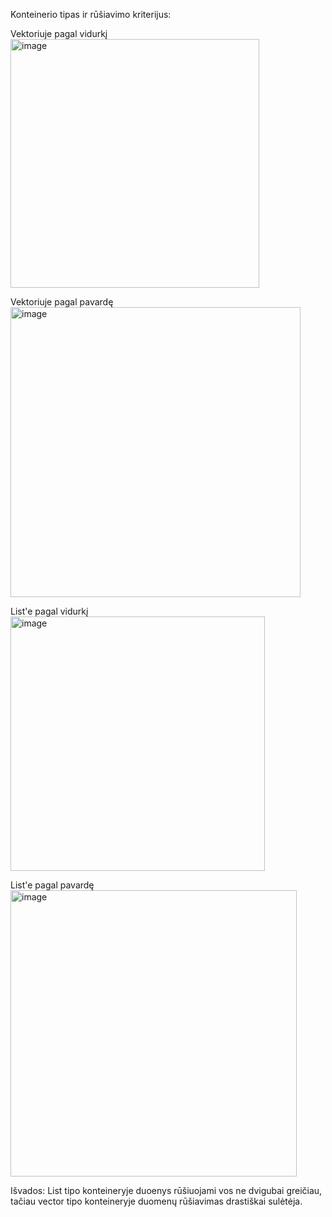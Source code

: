 Konteinerio tipas ir rūšiavimo kriterijus:

Vektoriuje pagal vidurkį
<img width="398" alt="image" src="https://github.com/ElenaSutkute/v1.0/assets/145843117/0fc46932-cbe1-4f79-bb94-3e5edfc511c4">

Vektoriuje pagal pavardę
<img width="464" alt="image" src="https://github.com/ElenaSutkute/v1.0/assets/145843117/cd8f8db9-e2a0-444f-a026-7c605c2bbc42">


List'e pagal vidurkį
<img width="407" alt="image" src="https://github.com/ElenaSutkute/v1.0/assets/145843117/b6f93aa8-f6ef-4672-b9ac-577ed15745f9">


List'e pagal pavardę
<img width="458" alt="image" src="https://github.com/ElenaSutkute/v1.0/assets/145843117/e12290fd-a7db-48d6-b042-993a1b7b7182">


Išvados:
List tipo konteineryje duoenys rūšiuojami vos ne dvigubai greičiau, tačiau vector tipo konteineryje duomenų rūšiavimas drastiškai sulėtėja.
